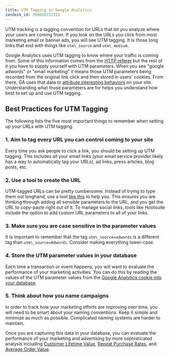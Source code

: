 ```yaml
---
title: UTM Tagging in Google Analytics
zendesk_id: 360016731311
---
```


UTM tracking is a tagging convention for URLs that let you analyze where your users are coming from. If you look on the URLs you click from most marketing email or banner ads, you will see UTM tagging. It is those long links that end with things like `utm\_source` and `utm\_medium`.

Google Analytics uses UTM tagging to know where your traffic is coming from. Some of this information comes from the [HTTP referer](https://en.wikipedia.org/wiki/HTTP_referer) but the rest of it you have to supply yourself with UTM parameters. When you see "google adwords" or "email marketing" it means those UTM parameters being recorded from the original link click and then stored in users' cookies. From there, GA uses that data to [attribute interesting behaviors](../data-analyst/analysis/google-track-user-acq.md) on your site. Understanding what those parameters are for helps you understand how best to set up and use UTM tagging.

## Best Practices for UTM Tagging

The following lists the five most important things to remember when setting up your URLs with UTM tagging.

### 1. Aim to tag every URL you can control coming to your site

Every time you ask people to click a link, you should be setting up UTM tagging. This includes all your email links (your email service provider likely has a way to automatically tag your URLs), ad links, press articles, blog posts, etc.

### 2. Use a tool to create the URL

UTM-tagged URLs can be pretty cumbersome. Instead of trying to type them out longhand, use a tool [like this](https://support.google.com/analytics/answer/1033867?hl=en) to help you. This ensures you are thinking through adding all sensible parameters to the URL, and you get the URL to copy-paste right out of it. To manage social links, tools like Hootsuite include the option to add custom URL parameters to all of your links.

### 3. Make sure you are case sensitive in the parameter values

It is important to remember that the tag `utm\_source=adwords` is a different tag than `utm\_source=Adwords`. Consider making everything lower-case.

### 4. Store the UTM parameter values in your database

Each time a transaction or event happens, you will want to evaluate the performance of your marketing activities. You can do this by reading the values of the UTM parameter values from the [Google Analytics cookie into your database](../data-analyst/analysis/google-track-user-acq.md).

### 5. Think about how you name campaigns

In order to track how your marketing efforts are improving over time, you will need to be smart about your naming conventions. Keep it simple and minimize as much as possible. Complicated naming systems are harder to maintain. 

Once you are capturing this data in your database, you can evaluate the performance of your marketing and advertising by more sophisticated analysis including [Customer Lifetime Value](../data-analyst/analysis/ess-expected-ltv.md), [Repeat Purchase Rates](../data-analyst/analysis/repurchase-behavior.md), and [Average Order Value](../data-analyst/analysis/basic-analytics.md).
